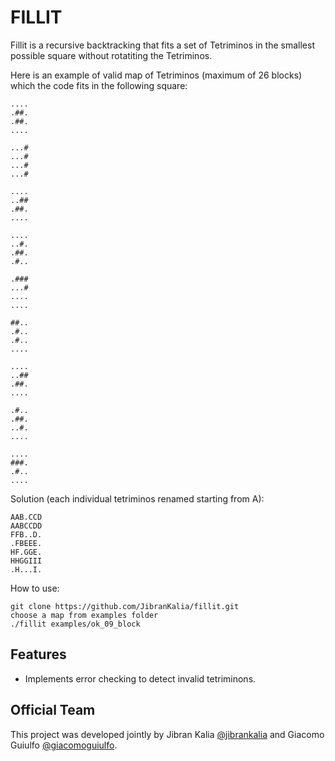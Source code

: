 FILLIT
========

Fillit is a recursive backtracking that fits a set of Tetriminos in the smallest possible square without rotatiting the Tetriminos. 

Here is an example of valid map of Tetriminos (maximum of 26 blocks) which the code fits in the following square:

```
....
.##.
.##.
....

...#
...#
...#
...#

....
..##
.##.
....

....
..#.
.##.
.#..

.###
...#
....
....

##..
.#..
.#..
....

....
..##
.##.
....

.#..
.##.
..#.
....

....
###.
.#..
....
```

Solution (each individual tetriminos renamed starting from A):
```
AAB.CCD
AABCCDD
FFB..D.
.FBEEE.
HF.GGE.
HHGGIII
.H...I.
```
How to use:

    git clone https://github.com/JibranKalia/fillit.git
    choose a map from examples folder
    ./fillit examples/ok_09_block

Features
--------

- Implements error checking to detect invalid tetriminons. 

Official Team
--------
This project was developed jointly by Jibran Kalia [@jibrankalia](https://github.com/JibranKalia) and Giacomo Guiulfo [@giacomoguiulfo](https://github.com/giacomoguiulfo).


